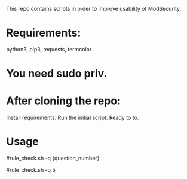This repo contains scripts in order to improve usability of ModSecurity. 

# Requirements:  
  python3, pip3, requests, termcolor.  
# You need sudo priv.

# After cloning the repo:
  Install requirements.
  Run the initial script.
  Ready to to.

# Usage
  #rule_check.sh -q {question_number}
  
  #rule_check.sh -q 5
